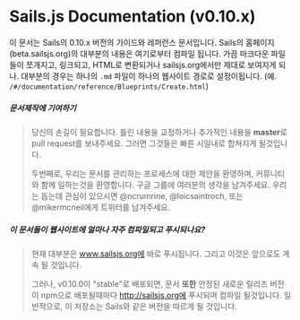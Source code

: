 # Sails.js Documentation (v0.10.x)

이 문서는 Sails의 0.10.x 버전의 가이드와 레퍼런스 문서입니다. Sails의 홈페이지(beta.sailsjs.org)의 대부분의 내용은 여기로부터 컴파일 됩니다. 가끔 마크다운 파일들이 쪼개지고, 링크되고, HTML로 변환되거나 sailsjs.org에서만 제대로 보여지게 되나. 대부분의 경우는 하나의 `.md` 파일이 하나의 웹사이트 경로로 설정이됩니다. (예. `/#/documentation/reference/Blueprints/Create.html`)

##### 문서제작에 기여하기
> 당신의 손길이 필요합니다. 틀린 내용을 교정하거나 추가적인 내용을 **master**로 pull request를 보내주세요. 그러면 그것들은 빠른 시일내로 합쳐지게 될것입니다.
>
> 두번째로, 우리는 문서를 관리하는 프로세스에 대한 제안을 환영하며, 커뮤니티와 함께 일하는것을 환영합니다. 구글 그룹에 여러분의 생각을 남겨주세요. 우리는 돕는데 관심이 있으시면  @ncrumrine, @loicsaintroch, 또는 @mikermcneil에게 트위터를 남겨주세요.

##### 이 문서들이 웹사이트에 얼마나 자주 컴파일되고 푸시되나요?
> 현재 대부분은 www.sailsjs.org에 바로 푸시됩니다. 그리고 이것은 앞으로도 계속 될 것입니다.
> 
> 그러나, v0.10.0이 "stable"로 배포되면, 문서 **또한** 안정된 새로운 릴리즈 버전이 npm으로 배포될때마다 http://sailsjs.org에 푸시되며 컴파일 될것입니다.  일반적으로, 이 저장소는 Sails와 같은 버전을 따르게 될 것입니다.

